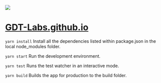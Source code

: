 [![](https://www.gdt.com/wp-content/themes/gdt_2017/assets/images/logo.png)]((https://gdt-labs.github.io))
# [GDT-Labs.github.io](https://gdt-labs.github.io)

`yarn install` Install all the dependencies listed within package.json in the local node_modules folder.

`yarn start` Run the development environment.

`yarn test` Runs the test watcher in an interactive mode.

`yarn build` Builds the app for production to the build folder.
